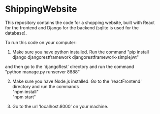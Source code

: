 # ShippingWebsite

This repository contains the code for a shopping website, built with React for the frontend and Django for the backend (sqlite is used for the database).

To run this code on your computer:

1) Make sure you have python installed. Run the command 
"pip install django djangorestframework djangorestframework-simplejwt"  

and then go to the 'djangoRest' directory and run the command   
"python manage.py runserver 8888"  

2) Make sure you have Node.js installed. Go to the 'reactFrontend' directory and run the commands  
"npm install"  
"npm start"  

3) Go to the url 'localhost:8000' on your machine.

